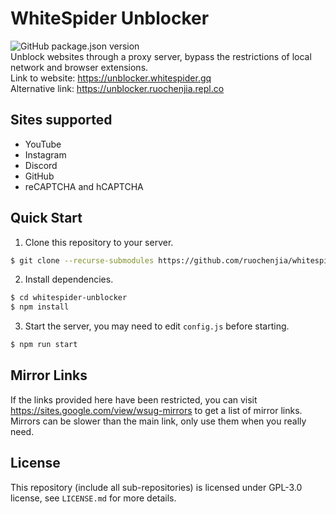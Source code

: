 # WhiteSpider Unblocker
![GitHub package.json version](https://img.shields.io/github/package-json/v/ruochenjia/whitespider-unblocker) <br />
Unblock websites through a proxy server, bypass the restrictions of local network and browser extensions. <br />
Link to website: https://unblocker.whitespider.gq <br />
Alternative link: https://unblocker.ruochenjia.repl.co

## Sites supported
 - YouTube
 - Instagram
 - Discord
 - GitHub
 - reCAPTCHA and hCAPTCHA

## Quick Start
1. Clone this repository to your server.
```sh
$ git clone --recurse-submodules https://github.com/ruochenjia/whitespider-unblocker.git
```
2. Install dependencies.
```sh
$ cd whitespider-unblocker
$ npm install
```
3. Start the server, you may need to edit `config.js` before starting.
```sh
$ npm run start
```

## Mirror Links
If the links provided here have been restricted, you can visit https://sites.google.com/view/wsug-mirrors to get a list of mirror links. <br />
Mirrors can be slower than the main link, only use them when you really need.

## License
This repository (include all sub-repositories) is licensed under GPL-3.0 license, see `LICENSE.md` for more details.
